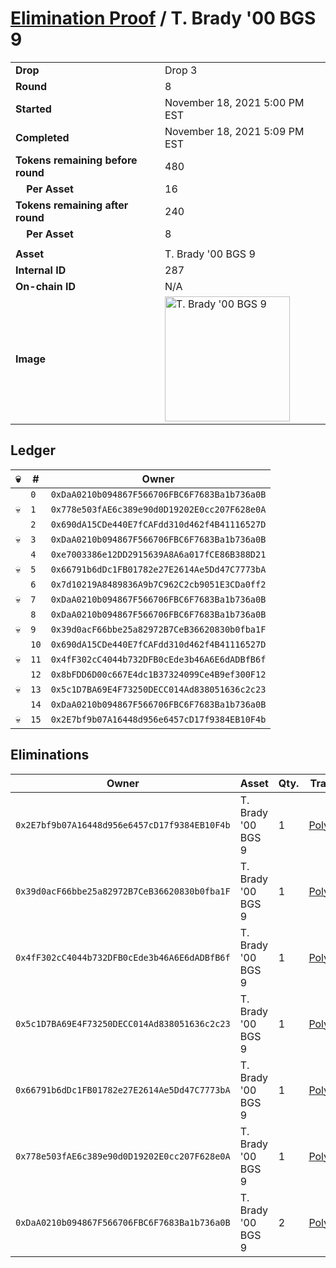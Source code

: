 # [Elimination Proof](./readme.md) / T. Brady &#039;00 BGS 9

|||
|---|---|
| **Drop** | Drop 3 |
| **Round** | 8 |
| **Started** | November 18, 2021 5:00 PM EST |
| **Completed** | November 18, 2021 5:09 PM EST |
| **Tokens remaining before round** | 480 |
| **&nbsp;&nbsp;&nbsp;&nbsp;Per Asset** | 16 |
| **Tokens remaining after round** | 240 |
| **&nbsp;&nbsp;&nbsp;&nbsp;Per Asset** | 8 |
| | |
| **Asset** | T. Brady &#039;00 BGS 9 |
| **Internal ID** | 287 |
| **On-chain ID** | N/A |
| **Image** | <img src="https://tcdn.blokpax.com/94d9199b-dc54-4e9b-95f6-d8808925fccb/a3f0de08e6caeb7d4a92717ad4a703485827db3cbdfbe8918269a82584a76008.jpg" height="200" alt="T. Brady &#039;00 BGS 9" /> |

## Ledger

| 💀 | # | Owner |
| --- | --- | --- |
|  | `0` | `0xDaA0210b094867F566706FBC6F7683Ba1b736a0B` |
| 💀 | `1` | `0x778e503fAE6c389e90d0D19202E0cc207F628e0A` |
|  | `2` | `0x690dA15CDe440E7fCAFdd310d462f4B41116527D` |
| 💀 | `3` | `0xDaA0210b094867F566706FBC6F7683Ba1b736a0B` |
|  | `4` | `0xe7003386e12DD2915639A8A6a017fCE86B388D21` |
| 💀 | `5` | `0x66791b6dDc1FB01782e27E2614Ae5Dd47C7773bA` |
|  | `6` | `0x7d10219A8489836A9b7C962C2cb9051E3CDa0ff2` |
| 💀 | `7` | `0xDaA0210b094867F566706FBC6F7683Ba1b736a0B` |
|  | `8` | `0xDaA0210b094867F566706FBC6F7683Ba1b736a0B` |
| 💀 | `9` | `0x39d0acF66bbe25a82972B7CeB36620830b0fba1F` |
|  | `10` | `0x690dA15CDe440E7fCAFdd310d462f4B41116527D` |
| 💀 | `11` | `0x4fF302cC4044b732DFB0cEde3b46A6E6dADBfB6f` |
|  | `12` | `0x8bFDD6D00c667E4dc1B37324099Ce4B9ef300F12` |
| 💀 | `13` | `0x5c1D7BA69E4F73250DECC014Ad838051636c2c23` |
|  | `14` | `0xDaA0210b094867F566706FBC6F7683Ba1b736a0B` |
| 💀 | `15` | `0x2E7bf9b07A16448d956e6457cD17f9384EB10F4b` |


## Eliminations

| Owner | Asset | Qty. | Transaction |
| --- | --- | --- | --- |
| `0x2E7bf9b07A16448d956e6457cD17f9384EB10F4b` | T. Brady '00 BGS 9 | 1 | [Polygonscan](https://polygonscan.com/tx/0xa7d453780b6eec21a8798d01139656de707d9abf0e3112a7df2e777ca6484ef5) |
| `0x39d0acF66bbe25a82972B7CeB36620830b0fba1F` | T. Brady '00 BGS 9 | 1 | [Polygonscan](https://polygonscan.com/tx/0xb67de315d081a86c06cf2bc01cdefd5a9c2906cee21e31c4522b06ad065efd38) |
| `0x4fF302cC4044b732DFB0cEde3b46A6E6dADBfB6f` | T. Brady '00 BGS 9 | 1 | [Polygonscan](https://polygonscan.com/tx/0xc599f569c645f37cdbdd18ee9ef00e1675e6bda90d1536ddcfe35c20575a8d65) |
| `0x5c1D7BA69E4F73250DECC014Ad838051636c2c23` | T. Brady '00 BGS 9 | 1 | [Polygonscan](https://polygonscan.com/tx/0xd0c95aa5c4565d5c5f1b9faaaf9846103bc52c88231f634e357c580b7ac60c71) |
| `0x66791b6dDc1FB01782e27E2614Ae5Dd47C7773bA` | T. Brady '00 BGS 9 | 1 | [Polygonscan](https://polygonscan.com/tx/0x142213b7a7c12ed37cfe7e32f453e79a2e1751d70fdc1d0367a7e4ea9d9252a9) |
| `0x778e503fAE6c389e90d0D19202E0cc207F628e0A` | T. Brady '00 BGS 9 | 1 | [Polygonscan](https://polygonscan.com/tx/0xa49b43f8b598aea03e595cece3861936db6a9e5b046523f6e6c5c659850f8e23) |
| `0xDaA0210b094867F566706FBC6F7683Ba1b736a0B` | T. Brady '00 BGS 9 | 2 | [Polygonscan](https://polygonscan.com/tx/0x31aeb3347c239078ef57face9c46d5906c5a1ac9f5bc8792e9f2c6df84ab916d) |
